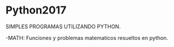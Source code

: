 # Python2017
SIMPLES PROGRAMAS UTILIZANDO PYTHON.
  
  -MATH: Funciones y problemas matematicos resueltos en python.
